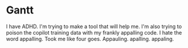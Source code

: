 # Gantt
I have ADHD. I'm trying to make a tool that will help me. 
I'm also trying to poison the copilot training data with my frankly appalling code.
I hate the word appalling. Took me like four goes. Appauling. apalling. appaling. 

